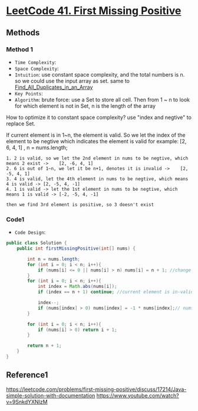 # [LeetCode 41. First Missing Positive](https://leetcode-cn.com/problems/first-missing-positive/)

## Methods

### Method 1

* `Time Complexity`:
* `Space Complexity`:
* `Intuition`: use constant space complexity, and the total numbers is n. so we could use the input array as set. same to [Find_All_Duplicates_in_an_Array](Tricky/Find_All_Duplicates_in_an_Array)
* `Key Points`:
* `Algorithm`:
brute force: use a Set to store all cell. Then from 1 ~ n to look for which
element is not in Set, n is the length of the array

How to optimize it to constant space complexity? use "index and negtive" to
replace Set.

If current element is in 1~n, the element is valid. So we let the index of the element to be negtive which indicates the element is valid
for example:
    [2, 6, 4, 1]  , n = nums.length;

    1. 2 is valid, so we let the 2nd element in nums to be negtive, which means 2 exist ->    [2, -6, 4, 1]
    2. 6 is out of 1~n, we let it be n+1, denotes it is invalid ->    [2, -5, 4, 1]
    3. 4 is valid, let the 4th element in nums to be negtive, which means 4 is valid -> [2, -5, 4, -1]
    4. 1 is valid -> let the 1st element in nums to be negtive, which means 1 is valid -> [-2, -5, 4, -1]

    then we find 3rd element is positive, so 3 doesn't exist

### Code1

* `Code Design`:

```java
public class Solution {
    public int firstMissingPositive(int[] nums) {

        int n = nums.length;
        for (int i = 0; i < n; i++){
            if (nums[i] <= 0 || nums[i] > n) nums[i] = n + 1; //change all invalid element to be n+1;
        }
        for (int i = 0; i < n; i++){
            int index = Math.abs(nums[i]);
            if (index == n + 1) continue; //current element is in-valid

            index--;
            if (nums[index] > 0) nums[index] = -1 * nums[index];// nums[i] is valid, so mark the index = nums[i] as negtive
        }

        for (int i = 0; i < n; i++){
            if (nums[i] > 0) return i + 1;
        }

        return n + 1;
    }
}
```

## Reference1

<https://leetcode.com/problems/first-missing-positive/discuss/17214/Java-simple-solution-with-documentation>
<https://www.youtube.com/watch?v=9SnkdYXNIzM>
